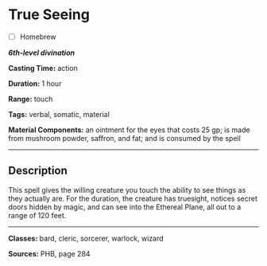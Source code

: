 # True Seeing

- [ ] Homebrew

***6th-level divination***

**Casting Time:** action

**Duration:** 1 hour

**Range:** touch

**Tags:** verbal, somatic, material

**Material Components:** an ointment for the eyes that costs 25 gp; is made from mushroom powder, saffron, and fat; and is consumed by the spell

---

## Description
This spell gives the willing creature you touch the ability to see things as they actually are.
For the duration, the creature has truesight, notices secret doors hidden by magic, and can see into the Ethereal Plane, all out to a range of 120 feet.

---

**Classes:** bard, cleric, sorcerer, warlock, wizard

**Sources:** PHB, page 284
